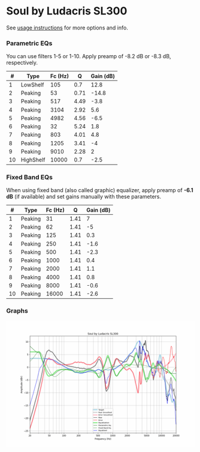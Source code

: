 # Soul by Ludacris SL300
See [usage instructions](https://github.com/jaakkopasanen/AutoEq#usage) for more options and info.

### Parametric EQs
You can use filters 1-5 or 1-10. Apply preamp of -8.2 dB or -8.3 dB, respectively.

|   # | Type      |   Fc (Hz) |    Q |   Gain (dB) |
|-----|-----------|-----------|------|-------------|
|   1 | LowShelf  |       105 | 0.7  |        12.8 |
|   2 | Peaking   |        53 | 0.71 |       -14.8 |
|   3 | Peaking   |       517 | 4.49 |        -3.8 |
|   4 | Peaking   |      3104 | 2.92 |         5.6 |
|   5 | Peaking   |      4982 | 4.56 |        -6.5 |
|   6 | Peaking   |        32 | 5.24 |         1.8 |
|   7 | Peaking   |       803 | 4.01 |         4.8 |
|   8 | Peaking   |      1205 | 3.41 |        -4   |
|   9 | Peaking   |      9010 | 2.28 |         2   |
|  10 | HighShelf |     10000 | 0.7  |        -2.5 |

### Fixed Band EQs
When using fixed band (also called graphic) equalizer, apply preamp of **-6.1 dB** (if available) and set gains manually with these parameters.

|   # | Type    |   Fc (Hz) |    Q |   Gain (dB) |
|-----|---------|-----------|------|-------------|
|   1 | Peaking |        31 | 1.41 |         7   |
|   2 | Peaking |        62 | 1.41 |        -5   |
|   3 | Peaking |       125 | 1.41 |         0.3 |
|   4 | Peaking |       250 | 1.41 |        -1.6 |
|   5 | Peaking |       500 | 1.41 |        -2.3 |
|   6 | Peaking |      1000 | 1.41 |         0.4 |
|   7 | Peaking |      2000 | 1.41 |         1.1 |
|   8 | Peaking |      4000 | 1.41 |         0.8 |
|   9 | Peaking |      8000 | 1.41 |        -0.6 |
|  10 | Peaking |     16000 | 1.41 |        -2.6 |

### Graphs
![](./Soul%20by%20Ludacris%20SL300.png)
